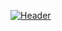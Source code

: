 [![Header](https://github.com/dfluppy/dfluppy/blob/main/assets/terminal.gif)](https://github.com/dfluppy)